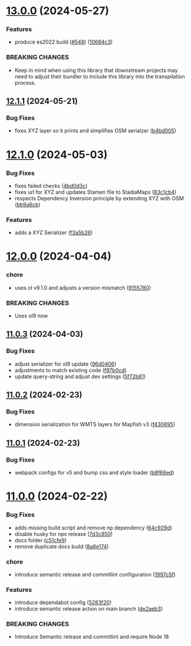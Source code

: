 # [13.0.0](https://github.com/terrestris/mapfish-print-manager/compare/v12.1.1...v13.0.0) (2024-05-27)


### Features

* produce es2022 build ([#548](https://github.com/terrestris/mapfish-print-manager/issues/548)) ([10684c3](https://github.com/terrestris/mapfish-print-manager/commit/10684c333350b49d5fae0595bf33de5a822d7283))


### BREAKING CHANGES

* Keep in mind when using this library that
downstream projects may need to adjust their bundler to include
this library into the transpilation process.

## [12.1.1](https://github.com/terrestris/mapfish-print-manager/compare/v12.1.0...v12.1.1) (2024-05-21)


### Bug Fixes

* fixes XYZ layer so it prints and simplifies OSM serialzer ([b4bd005](https://github.com/terrestris/mapfish-print-manager/commit/b4bd005645dd52149a420df866649a40c94ce6c0))

# [12.1.0](https://github.com/terrestris/mapfish-print-manager/compare/v12.0.0...v12.1.0) (2024-05-03)


### Bug Fixes

* fixes failed checks ([4bd0d3c](https://github.com/terrestris/mapfish-print-manager/commit/4bd0d3c9d53470d294507319f2210e4c16a2d4a3))
* fixes url for XYZ and updates Stamen file to StadiaMaps ([83c1cb4](https://github.com/terrestris/mapfish-print-manager/commit/83c1cb4080895eb0c35207f2e6116255a1bcc31e))
* respects Dependency Inversion principle by extending XYZ with OSM ([bb9a6cb](https://github.com/terrestris/mapfish-print-manager/commit/bb9a6cb71f831a645d52eff4b1b1fa7c27cda377))


### Features

* adds a XYZ Serializer ([f3a5b26](https://github.com/terrestris/mapfish-print-manager/commit/f3a5b26e6474927343396f140dd06140f80e1173))

# [12.0.0](https://github.com/terrestris/mapfish-print-manager/compare/v11.0.3...v12.0.0) (2024-04-04)


### chore

* uses ol v9.1.0 and adjusts a version mismatch ([9155780](https://github.com/terrestris/mapfish-print-manager/commit/915578068138f55ecbe29603ee3530c22ab9553c))


### BREAKING CHANGES

* Uses ol9 now

## [11.0.3](https://github.com/terrestris/mapfish-print-manager/compare/v11.0.2...v11.0.3) (2024-04-03)


### Bug Fixes

* adjust serializer for ol9 update ([96d0406](https://github.com/terrestris/mapfish-print-manager/commit/96d040664cac14ff37e09cd5f58d2e1a21186b18))
* adjustments to match existing code ([f97b0cd](https://github.com/terrestris/mapfish-print-manager/commit/f97b0cdfae3bbb971e055ac02058034e5c825b4b))
* update query-string and adjust dev settings ([5f72b81](https://github.com/terrestris/mapfish-print-manager/commit/5f72b81af747df18b196c3ad02b863cebb952afd))

## [11.0.2](https://github.com/terrestris/mapfish-print-manager/compare/v11.0.1...v11.0.2) (2024-02-23)


### Bug Fixes

* dimension serialization for WMTS layers for Mapfish v3 ([f430695](https://github.com/terrestris/mapfish-print-manager/commit/f430695ab15d3b5abf1cb1d6317fd0c39b0b1990))

## [11.0.1](https://github.com/terrestris/mapfish-print-manager/compare/v11.0.0...v11.0.1) (2024-02-23)


### Bug Fixes

* webpack configs for v5 and bump css and style loader ([b8f68ed](https://github.com/terrestris/mapfish-print-manager/commit/b8f68edbb12b72e14ad04ca99b03186fe88fbd6a))

# [11.0.0](https://github.com/terrestris/mapfish-print-manager/compare/v10.1.0...v11.0.0) (2024-02-22)


### Bug Fixes

* adds missing build script and remove np dependency ([64c929d](https://github.com/terrestris/mapfish-print-manager/commit/64c929da8045c4d0761bed1fdcc4e4448c93d2fd))
* disable husky for npx release ([7d3c850](https://github.com/terrestris/mapfish-print-manager/commit/7d3c850708581bfa270d0643ec8fd2ec6dadaa6c))
* docs folder ([c51cfe9](https://github.com/terrestris/mapfish-print-manager/commit/c51cfe9f91b6612a3eee6e52826ac2276f3a722e))
* remove duplicate docs build ([8a6e174](https://github.com/terrestris/mapfish-print-manager/commit/8a6e17443c3a0d407106fd0d84b805608e1fff8b))


### chore

* introduce semantic release and commitlint configuration ([1997c5f](https://github.com/terrestris/mapfish-print-manager/commit/1997c5f45af0579e83ee11ec6c38bc438912efce))


### Features

* introduce dependabot config ([5283f20](https://github.com/terrestris/mapfish-print-manager/commit/5283f209774017c19105b32c42aba4e1e906d399))
* introduce semantic release action on main branch ([de2aeb3](https://github.com/terrestris/mapfish-print-manager/commit/de2aeb38faf21e278252282c31a2f9bcaf8de241))


### BREAKING CHANGES

* Introduce Semantic release and commitlint and require
Node 18
